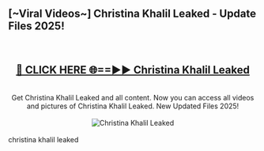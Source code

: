 <h2>[~Viral Videos~] Christina Khalil Leaked - Update Files 2025!</h2>
<br>
<div align="center">
<h2><a href="https://betterlinks.top/A2PfLJ" rel="nofollow">🔴 CLICK HERE 🌐==►► Christina Khalil Leaked</a></h2>
<br>
Get Christina Khalil Leaked and all content. Now you can access all videos and pictures of Christina Khalil Leaked. New Updated Files 2025!
<br>
<br>
<a href="https://betterlinks.top/A2PfLJ" rel="nofollow" data-target="animated-image.originalLink"><img src="https://i.ibb.co.com/WyWwxjT/player-gif2.gif" alt="Christina Khalil Leaked" style="max-width: 100%; display: inline-block;" data-target="animated-image.originalImage"></a>
</div>
<br>
christina khalil leaked